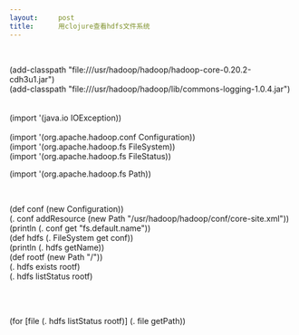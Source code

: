 ```yaml
---
layout:     post
title:      用clojure查看hdfs文件系统
---
```

<div id="article_content" class="article_content clearfix csdn-tracking-statistics" data-pid="blog" data-mod="popu_307" data-dsm="post">
								            <link rel="stylesheet" href="https://csdnimg.cn/release/phoenix/template/css/ck_htmledit_views-f76675cdea.css">
						<div class="htmledit_views" id="content_views">
                
<p><br></p>
(add-classpath "file:///usr/hadoop/hadoop/hadoop-core-0.20.2-cdh3u1.jar")<br>
(add-classpath "file:///usr/hadoop/hadoop/lib/commons-logging-1.0.4.jar")<br><br><br>
(import '(java.io IOException))<br><br>
(import '(org.apache.hadoop.conf Configuration))<br>
(import '(org.apache.hadoop.fs FileSystem))<br>
(import '(org.apache.hadoop.fs FileStatus))<br><p>(import '(org.apache.hadoop.fs Path))</p>
<p><br></p>
(def conf (new Configuration))<br>
(. conf addResource (new Path "/usr/hadoop/hadoop/conf/core-site.xml"))<br>
(println (. conf get "fs.default.name"))<br>
(def hdfs (. FileSystem get conf))<br>
(println (. hdfs getName))<br>
(def rootf (new Path "/"))<br>
(. hdfs exists rootf)<br>
(. hdfs listStatus rootf)
<p><br></p>
<p><br>
(for [file (. hdfs listStatus rootf)] (. file getPath)) <br><br></p>
            </div>
                </div>